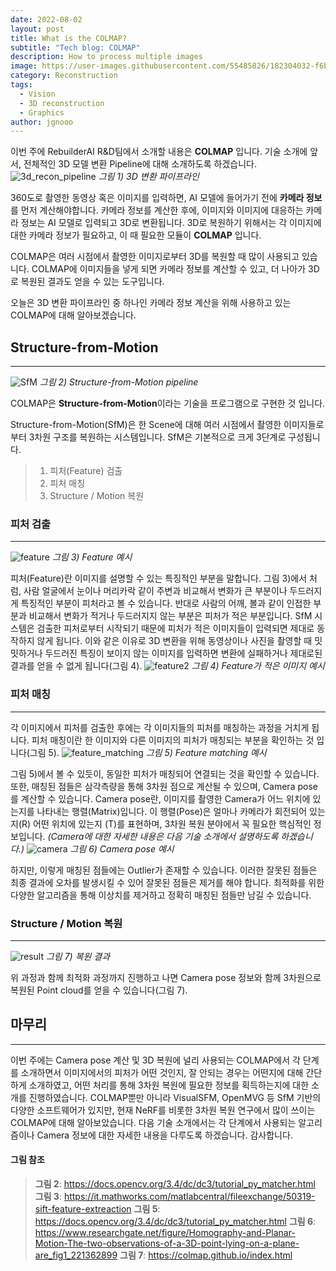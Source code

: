 ```yaml
---
date: 2022-08-02
layout: post
title: What is the COLMAP?
subtitle: "Tech blog: COLMAP"
description: How to process multiple images
image: https://user-images.githubusercontent.com/55485826/182304032-f6b66d8f-2fba-4ca0-a332-b841bfaa3891.png
category: Reconstruction
tags:
  - Vision
  - 3D reconstruction
  - Graphics
author: jgnooo
---
```


이번 주에 RebuilderAI R&D팀에서 소개할 내용은 **COLMAP** 입니다. 기술 소개에 앞서, 전체적인 3D 모델 변환 Pipeline에 대해 소개하도록 하겠습니다.
![3d_recon_pipeline](https://user-images.githubusercontent.com/55485826/182308345-dcd4f611-e3e1-4965-a550-5cbf25c20f73.png)
    _그림 1) 3D 변환 파이프라인_

360도로 촬영한 동영상 혹은 이미지를 입력하면, AI 모델에 들어가기 전에 **카메라 정보**를 먼저 계산해야합니다. 카메라 정보를 계산한 후에, 이미지와 이미지에 대응하는 카메라 정보는 AI 모델로 입력되고 3D로 변환됩니다.
3D로 복원하기 위해서는 각 이미지에 대한 카메라 정보가 필요하고, 이 때 필요한 모듈이 **COLMAP** 입니다.

COLMAP은 여러 시점에서 촬영한 이미지로부터 3D를 복원할 때 많이 사용되고 있습니다. COLMAP에 이미지들을 넣게 되면 카메라 정보를 계산할 수 있고, 더 나아가 3D로 복원된 결과도 얻을 수 있는 도구입니다.

오늘은 3D 변환 파이프라인 중 하나인 카메라 정보 계산을 위해 사용하고 있는 COLMAP에 대해 알아보겠습니다.

## Structure-from-Motion
---
![SfM](https://user-images.githubusercontent.com/55485826/182309496-0e29df29-6d4c-4de2-b7e6-a0085d679943.png)
    _그림 2) Structure-from-Motion pipeline_

COLMAP은 **Structure-from-Motion**이라는 기술을 프로그램으로 구현한 것 입니다.

Structure-from-Motion(SfM)은 한 Scene에 대해 여러 시점에서 촬영한 이미지들로부터 3차원 구조를 복원하는 시스템입니다. SfM은 기본적으로 크게 3단계로 구성됩니다.
> 1. 피처(Feature) 검출
> 2. 피처 매칭
> 3. Structure / Motion 복원

### 피처 검출
---
![feature](https://user-images.githubusercontent.com/55485826/182315713-cec5aa14-4198-4a87-a7c0-8589f5fa628d.jpg)
    _그림 3) Feature 예시_

피처(Feature)란 이미지를 설명할 수 있는 특징적인 부분을 말합니다. 그림 3)에서 처럼, 사람 얼굴에서 눈이나 머리카락 같이 주변과 비교해서 변화가 큰 부분이나 두드러지게 특징적인 부분이 피처라고 볼 수 있습니다. 반대로 사람의 어깨, 볼과 같이 인접한 부분과 비교해서 변화가 적거나 두드러지지 않는 부분은 피처가 적은 부분입니다.
SfM 시스템은 검출한 피처로부터 시작되기 때문에 피처가 적은 이미지들이 입력되면 제대로 동작하지 않게 됩니다. 이와 같은 이유로 3D 변환을 위해 동영상이나 사진을 촬영할 때 밋밋하거나 두드러진 특징이 보이지 않는 이미지를 입력하면 변환에 실패하거나 제대로된 결과를 얻을 수 없게 됩니다(그림 4).
![feature2](https://user-images.githubusercontent.com/55485826/182317160-7c6268b4-fc20-4cb3-9dc9-87c938838d75.png)
    _그림 4) Feature가 적은 이미지 예시_

### 피처 매칭
---
각 이미지에서 피처를 검출한 후에는 각 이미지들의 피처를 매칭하는 과정을 거치게 됩니다. 피처 매칭이란 한 이미지와 다른 이미지의 피처가 매칭되는 부분을 확인하는 것 입니다(그림 5).
![feature_matching](https://user-images.githubusercontent.com/55485826/182317881-aea66759-3915-43f3-ae2f-89139a17d7e7.jpg)
    _그림 5) Feature matching 예시_

그림 5)에서 볼 수 있듯이, 동일한 피처가 매칭되어 연결되는 것을 확인할 수 있습니다. 또한, 매칭된 점들은 삼각측량을 통해 3차원 점으로 계산될 수 있으며, Camera pose를 계산할 수 있습니다. Camera pose란, 이미지를 촬영한 Camera가 어느 위치에 있는지를 나타내는 행렬(Matrix)입니다. 이 행렬(Pose)은 얼마나 카메라가 회전되어 있는지(R) 어떤 위치에 있는지 (T)를 표현하며, 3차원 복원 분야에서 꼭 필요한 핵심적인 정보입니다. _(Camera에 대한 자세한 내용은 다음 기술 소개에서 설명하도록 하겠습니다.)_
![camera](https://user-images.githubusercontent.com/55485826/182329786-576ceb63-34a6-4da6-ac59-edd5d96c9d16.png)
    _그림 6) Camera pose 예시_

하지만, 이렇게 매칭된 점들에는 Outlier가 존재할 수 있습니다. 이러한 잘못된 점들은 최종 결과에 오차를 발생시킬 수 있어 잘못된 점들은 제거를 해야 합니다. 최적화를 위한 다양한 알고리즘을 통해 이상치를 제거하고 정확히 매칭된 점들만 남길 수 있습니다. 

### Structure / Motion 복원
---
![result](https://user-images.githubusercontent.com/55485826/182333034-03bc57b1-17d3-4809-92fb-ff09b56fbf3b.png)
    _그림 7) 복원 결과_

위 과정과 함께 최적화 과정까지 진행하고 나면 Camera pose 정보와 함께 3차원으로 복원된 Point cloud를 얻을 수 있습니다(그림 7).

## 마무리
---
이번 주에는 Camera pose 계산 및 3D 복원에 널리 사용되는 COLMAP에서 각 단계를 소개하면서 이미지에서의 피처가 어떤 것인지, 잘 안되는 경우는 어떤지에 대해 간단하게 소개하였고, 어떤 처리를 통해 3차원 복원에 필요한 정보를 획득하는지에 대한 소개를 진행하였습니다. COLMAP뿐만 아니라 VisualSFM, OpenMVG 등 SfM 기반의 다양한 소프트웨어가 있지만, 현재 NeRF를 비롯한 3차원 복원 연구에서 많이 쓰이는 COLMAP에 대해 알아보았습니다. 다음 기술 소개에서는 각 단계에서 사용되는 알고리즘이나 Camera 정보에 대한 자세한 내용을 다루도록 하겠습니다. 감사합니다.

#### 그림 참조
> **그림 2**: https://docs.opencv.org/3.4/dc/dc3/tutorial_py_matcher.html
> **그림 3**: https://it.mathworks.com/matlabcentral/fileexchange/50319-sift-feature-extreaction
> **그림 5**: https://docs.opencv.org/3.4/dc/dc3/tutorial_py_matcher.html
> **그림 6**: https://www.researchgate.net/figure/Homography-and-Planar-Motion-The-two-observations-of-a-3D-point-lying-on-a-plane-are_fig1_221362899
> **그림 7**: https://colmap.github.io/index.html